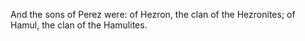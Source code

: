 And the sons of Perez were: of Hezron, the clan of the Hezronites; of Hamul, the clan of the Hamulites.
